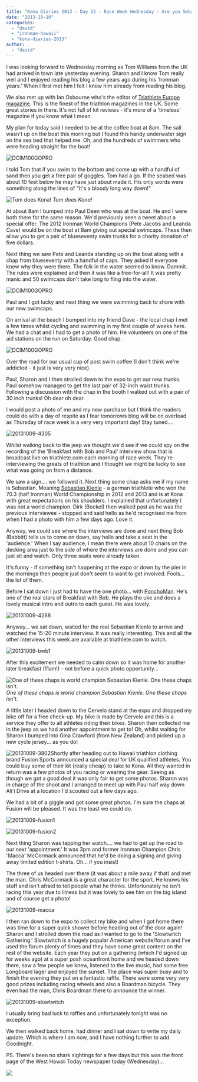 ```yaml
---
title: "Kona Diaries 2013 - Day 22 - Race Week Wednesday - Are you Sebastian?"
date: "2013-10-10"
categories: 
  - "david"
  - "ironman-hawaii"
  - "kona-diaries-2013"
author: 
  - "david"
---
```


I was looking forward to Wednesday morning as Tom Williams from the UK had arrived in town late yesterday evening. Sharon and I know Tom really well and I enjoyed reading his blog a few years ago during his 'Ironman years.' When I first met him I felt I knew him already from reading his blog.

We also met up with Ian Osbourne who's the editor of [Triathlete Europe magazine](http://triathlete-europe.competitor.com/). This is the finest of the triathlon magazines in the UK. Some great stories in there. It's not full of kit reviews - it's more of a 'timeless' magazine if you know what I mean.

My plan for today said I needed to be at the coffee boat at 8am. The sail wasn't up on the boat this morning but I found this handy underwater sign on the sea bed that helped me. Oh, and the hundreds of swimmers who were heading straight for the boat!

![DCIM100GOPRO](/images/2013/20131009-1548.jpg)

I told Tom that if you swim to the bottom and come up with a handful of sand then you get a free pair of goggles. Tom had a go. If the seabed was about 10 feet below he may have just about made it. His only words were something along the lines of "It's a bloody long way down!"

![Tom does Kona!](/images/2013/20131009-tom-does-kona.jpg) 
*Tom does Kona!*

At about 8am I bumped into Paul Deen who was at the boat. He and I were both there for the same reason. We'd previously seen a tweet about a special offer. The 2012 Ironman World Champions (Pete Jacobs and Leanda Cave) would be on the boat at 8am giving out special swimcaps. These then allow you to get a pair of blueseventy swim trunks for a charity donation of five dollars.

Next thing we saw Pete and Leanda standing up on the boat along with a chap from blueseventy with a handful of caps. They asked if everyone knew why they were there. The folk in the water seemed to know. Dammit. The rules were explained and then it was like a free-for-all! It was pretty manic and 50 swimcaps don't take long to fling into the water.

![DCIM100GOPRO](/images/2013/20131009-blueseventy-caps.jpg)

Paul and I got lucky and next thing we were swimming back to shore with our new swimcaps.

On arrival at the beach I bumped into my friend Dave - the local chap I met a few times whilst cycling and swimming in my first couple of weeks here. We had a chat and I had to get a photo of him. He volunteers on one of the aid stations on the run on Saturday. Good chap.

![DCIM100GOPRO](/images/2013/20131009-dave-at-the-beach.jpg)

Over the road for our usual cup of post swim coffee (I don't think we're addicted - it just is very very nice).

Paul, Sharon and I then strolled down to the expo to get our new trunks. Paul somehow managed to get the last pair of 32-inch waist trunks. Following a discussion with the chap in the booth I walked out with a pair of 30 inch trunks! Oh dear oh dear.

I would post a photo of me and my new purchase but I think the readers could do with a day of respite as I fear tomorrows blog will be on overload as Thursday of race week is a very very important day! Stay tuned....

![20131009-4305](/images/2013/20131009-4305-299x400.jpg)

Whilst walking back to the jeep we thought we'd see if we could spy on the recording of the 'Breakfast with Bob and Paul' interview show that is broadcast live on triathlete.com each morning of race week. They're interviewing the greats of triathlon and I thought we might be lucky to see what was going on from a distance.

We saw a sign.... we followed it. Next thing some chap asks me if my name is Sebastian. Meaning [Sebastian Kienle](http://www.sebastiankienle.de/) - a german triathlete who won the 70.3 (half Ironman) World Championship in 2012 and 2013 and is at Kona with great expectations on his shoulders. I explained that unfortunately I was not a world champion. Dirk (Bockel) then walked past as he was the previous interviewee - stopped and said hello as he'd recognised me from when I had a photo with him a few days ago. Love it.

Anyway, we could see where the interviews are done and next thing Bob (Babbitt) tells us to come on down, say hello and take a seat in the 'audience.' When I say audience, I mean there were about 10 chairs on the decking area just to the side of where the interviews are done and you can just sit and watch. Only three seats were already taken.

It's funny - if something isn't happening at the expo or down by the pier in the mornings then people just don't seem to want to get involved. Fools... the lot of them.

Before I sat down I just had to have the one photo... with [PonchoMan](https://www.facebook.com/ponchoman.kuanoni). He's one of the real stars of Breakfast with Bob. He plays the uke and does a lovely musical intro and outro to each guest. He was lovely.

![20131009-4288](/images/2013/20131009-4288.jpg)

Anyway... we sat down, waited for the real Sebastian Kienle to arrive and watched the 15-20 minute interview. It was really interesting. This and all the other interviews this week are available at triathlete.com to watch.

![20131009-bwb1](/images/2013/20131009-bwb1.jpg)

After this excitement we needed to calm down so it was home for another later breakfast (11am!) - not before a quick photo opportunity...

![One of these chaps is world champion Sebastian Kienle.  One these chaps isn't.](/images/2013/20131009-4306.jpg) 
*One of these chaps is world champion Sebastian Kienle. One these chaps isn't.*

A little later I headed down to the Cervelo stand at the expo and dropped my bike off for a free check-up. My bike is made by Cervelo and this is a service they offer to all athletes riding their bikes. Sharon then collected me in the jeep as we had another appointment to get to! Oh, whilst waiting for Sharon I bumped into Gina Crawford (from New Zealand) and picked up a new cycle jersey... as you do!

![20131009-3802](/images/2013/20131009-3802.jpg)Shortly after heading out to Hawaii triathlon clothing brand Fusion Sports announced a special deal for UK qualified athletes. You could buy some of their kit (really cheap) to take to Kona. All they wanted in return was a few photos of you racing or wearing the gear. Seeing as though we got a good deal it was only fair to get some photos. Sharon was in charge of the shoot and I arranged to meet up with Paul half way down Ali'i Drive at a location I'd scouted out a few days ago.

We had a bit of a giggle and got some great photos. I'm sure the chaps at Fusion will be pleased. It was the least we could do.

![20131009-fusion1](/images/2013/20131009-fusion1.jpg)

![20131009-fusion2](/images/2013/20131009-fusion2.jpg)

Next thing Sharon was tapping her watch.... we had to get up the road to our next 'appointment.' It was 3pm and former Ironman Champion Chris 'Macca' McCormack announced that he'd be doing a signing and giving away limited edition t-shirts. Oh... if you insist!

The three of us headed over there (it was about a mile away if that) and met the man. Chris McCormack is a great character for the sport. He knows his stuff and isn't afraid to tell people what he thinks. Unfortunately he isn't racing this year due to illness but it was lovely to see him on the big island and of course get a photo!

![20131009-macca](/images/2013/20131009-macca.jpg)

I then ran down to the expo to collect my bike and when I got home there was time for a super quick shower before heading out of the door again! Sharon and I strolled down the road as I wanted to go to the 'Slowtwitch Gathering.' Slowtwitch is a hugely popular American website/forum and I've used the forum plenty of times and they have some great content on the rest of the website. Each year they put on a gathering (which I'd signed up for weeks ago) at a super posh oceanfront home and we headed down there, saw a few people we knew, listened to the live music, had some free Longboard lager and enjoyed the sunset. The place was super busy and to finish the evening they put on a fantastic raffle. There were some very very good prizes including racing wheels and also a Boardman bicycle. They even had the man, Chris Boardman there to announce the winner.

![20131009-slowtwitch](/images/2013/20131009-slowtwitch.jpg)

I usually bring bad luck to raffles and unfortunately tonight was no exception.

We then walked back home, had dinner and I sat down to write my daily update. Which is where I am now, and I have nothing further to add. Goodnight.

PS. There's been no shark sightings for a few days but this was the front page of the West Hawaii Today newspaper today (Wednesday)...

![](/images/2013/20131009-monk-seal.jpg)

